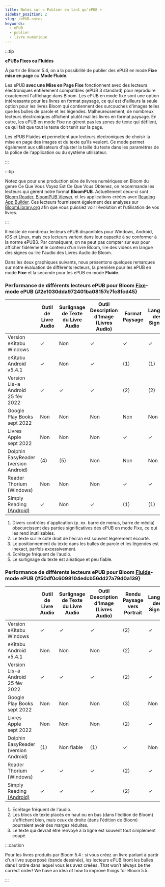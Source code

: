 ```yaml
---
title: Notes sur « Publier en tant qu'ePUB »
sidebar_position: 2
slug: /ePUB-notes
keywords:
  - ePUB
  - publier
  - livre numérique
---
```




:::tip

**ePUBs Fixes ou Fluides**

À partir de Bloom 5.4, on a la possibilité de publier des ePUB en mode **Fixe** **mise en page** ou **Mode Fluide**.

Les ePUB **avec une Mise en Page Fixe** fonctionnent avec des lecteurs électroniques entièrement compatibles (ePUB 3 standard) pour reproduire exactement l'affichage dans Bloom. Les ePUB en mode fixe sont une option intéressante pour les livres en format paysage, ce qui est d'ailleurs la seule option pour les livres Bloom qui contiennent des surcouches d'images telles que les bulles de parole et les légendes. Malheureusement, de nombreux lecteurs électroniques affichent plutôt mal les livres en format paysage. En outre, les ePUB en mode Fixe ne gèrent pas les zones de texte qui défilent, ce qui fait que tout le texte doit tenir sur la page.

Les ePUB Fluides **et** permettent aux lecteurs électroniques de choisir la mise en page des images et du texte qu'ils veulent. Ce mode permet également aux utilisateurs d'ajuster la taille du texte dans les paramètres de la police de l'application ou du système utilisateur.

:::




:::tip

Notez que pour une production sûre de livres numériques en Bloom du genre Ce Que Vous Voyez Est Ce Que Vous Obtenez, on recommande les lecteurs qui gèrent notre format **BloomPUB**. Actuellement ceux-ci sont : [Bloom Reader](https://bloomlibrary.org/page/create/bloom-reader), [BloomPUB Viewer](https://github.com/BloomBooks/bloompub-viewer/releases), et les applications créées avec [Reading App Builder](https://software.sil.org/readingappbuilder/). Ces lecteurs fournissent également des analyses sur [BloomLibrary.org](http://bloomlibrary.org/) afin que vous puissiez voir l’évolution et l’utilisation de vos livres.

:::




Il existe de nombreux lecteurs ePUB disponibles pour Windows, Android, iOS et Linux, mais ces lecteurs varient dans leur capacité à se conformer à la norme ePUB3. Par conséquent, on ne peut pas compter sur eux pour afficher fidèlement le contenu d'un livre Bloom, lire des vidéos en langue des signes ou lire l'audio des Livres Audio de Bloom.


Dans les deux graphiques suivants, nous présentons quelques remarques sur notre évaluation de différents lecteurs, la première pour les ePUB en mode **Fixe** et la seconde pour les ePUB en mode **Fluide**.


### Performance de différents lecteurs ePUB pour Bloom <u>Fixe</u>-mode ePUB {#2e1030dda972401ba08157c7fc8fcd45}


|                                                                                                  | Outil de Livre Audio | Surlignage de Texte du Livre Audio | Outil Description d'Image (Livres Audio) | Format Paysage | Langue des Signes | Bulles Superposées (BD par exemple) |
| ------------------------------------------------------------------------------------------------ | -------------------- | ---------------------------------- | ---------------------------------------- | -------------- | ----------------- | ----------------------------------- |
| Version eKitabu Windows<br/>                                                               | ✓                    | Non                                | ✓                                        | ✓              | ✓                 | ✓                                   |
| eKitabu Android<br/>v5.4.1                                                                 | ✓                    | Non                                | ✓                                        | (1)            | (1)               | ✓                                   |
| Version Lis-a<br/> Android<br/>25 fév 2022                                           | ✓                    | ✓                                  | ✓                                        | (2)            | (2)               | (3)                                 |
| Google Play Books<br/>sept 2022                                                            | Non                  | Non                                | Non                                      | Non            | Non               | Non                                 |
| Livres Apple<br/>sept 2022                                                                 | Non                  | Non                                | Non                                      | ✓              | ✓                 | (3)                                 |
| Dolphin EasyReader<br/>(version Android)                                                   | (4)                  | (5)                                | Non                                      | Non            | Non               | (3)                                 |
| Reader Thorium (Windows)                                                                         | Non                  | Non                                | Non                                      | ✓              | ✓                 | ✓                                   |
| Simply Reading [(Android)](https://play.google.com/store/apps/details?id=aeldata.simply.reading) | ✓                    | Non                                | ✓                                        | (1)            | (1)               | ✓                                   |

1. Divers contrôles d'application (p. ex. barre de menus, barre de média) obscurcissent des parties significatives des ePUB en mode Fixe, ce qui les rend inutilisables.
2. Le texte sur le côté droit de l'écran est souvent légèrement écourté.
3. Le positionnement du texte dans les bulles de parole et les légendes est inexact, parfois excessivement.
4. Écrêtage fréquent de l'audio.
5. Le surlignage du texte est aléatique et peu fiable.

### Performance de différents lecteurs ePUB pour Bloom <u>Fluide</u>-mode ePUB {#50df0c6098104edcb56dd27a79d0a139}


|                                                                                                  | Outil de Livre Audio | Surlignage de Texte du Livre Audio | Outil Description d'Image (Livres Audio) | Rendu Paysage vers Portrait | Langue des Signes | **Bulles Superposées (BD par exemple)** |
| ------------------------------------------------------------------------------------------------ | -------------------- | ---------------------------------- | ---------------------------------------- | --------------------------- | ----------------- | --------------------------------------- |
| Version eKitabu Windows<br/>                                                               | ✓                    | ✓                                  | ✓                                        | (2)                         | ✓                 | N / A                                   |
| eKitabu Android<br/>v5.4.1                                                                 | Non                  | Non                                | Non                                      | (2)                         | ✓                 | N / A                                   |
| Version Lis-a<br/> Android<br/>25 fév 2022                                           | ✓                    | ✓                                  | ✓                                        | (2)                         | ✓                 | N / A                                   |
| Google Play Books<br/>sept 2022                                                            | Non                  | Non                                | Non                                      | (3)                         | Non               | N / A                                   |
| Livres Apple<br/>sept 2022                                                                 | Non                  | Non                                | Non                                      | (2)                         | ✓                 | N / A                                   |
| Dolphin EasyReader<br/>(version Android)                                                   | (1)                  | Non fiable                         | (1)                                      | ✓                           | Non               | N / A                                   |
| Reader Thorium (Windows)                                                                         | ✓                    | ✓                                  | ✓                                        | (2)                         | ✓                 | N / A                                   |
| Simply Reading [(Android)](https://play.google.com/store/apps/details?id=aeldata.simply.reading) | ✓                    | ✓                                  | ✓                                        | (2)                         | ✓                 | N / A                                   |

1. Écrêtage fréquent de l'audio.
2. Les blocs de texte placés en haut ou en bas (dans l'édition de Bloom) s'affichent bien, mais ceux de droite (dans l'édition de Bloom) pourraient avoir des marges réduites.
3. Le texte qui devrait être renvoyé à la ligne est souvent tout simplement coupé.

:::caution

Pour les livres produits par Bloom 5.4 : si vous créez un livre parlant à partir d'un livre superposé (bande dessinée), les lecteurs ePUB liront les bulles dans l'ordre dans lequel vous les avez créées. That won’t always be the correct order! We have an idea of how to improve things for Bloom 5.5.

:::




